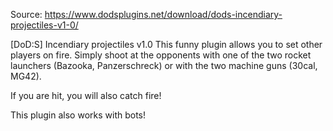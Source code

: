 Source: https://www.dodsplugins.net/download/dods-incendiary-projectiles-v1-0/


[DoD:S] Incendiary projectiles v1.0
This funny plugin allows you to set other players on fire.
Simply shoot at the opponents with one of the two rocket launchers (Bazooka, Panzerschreck) or with the two machine guns (30cal, MG42).

If you are hit, you will also catch fire!

This plugin also works with bots!

